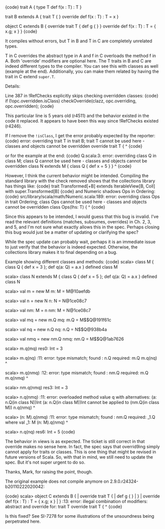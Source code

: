 {code}
trait A {
 type T
 def f(x : T) : T
}

trait B extends A {
 trait T { }
 override def f(x : T) : T = x
}

object C extends B {
 override trait T {
   def g {  }
 }
 override def f(x : T) : T = { x.g; x }
}
{code}

It compiles without errors, but T in B and T in C are completely unrelated types.

T in C overrides the abstract type in A and f in C overloads the method f in A.  Both 'override' modifiers are optional here.
The T traits in B and C are indeed different types to the compiler.  You can see this with classes as well (example at the end).  Additionally, you can make them related by having the trait in C extend `super.T`.

Details:

Line 387 in !RefChecks explicitly skips checking overridden classes:
{code}
  if (!opc.overridden.isClass) checkOverride(clazz, opc.overriding, opc.overridden);
{code}

This particular line is 5 years old (r4511) and the behavior existed in the code it replaced.  It appears to have been this way since !RefChecks existed (r4246).

If I remove the `!isClass`, I get the error probably expected by the reporter:
{code}
error: overriding trait T in trait B;
 trait T cannot be used here - classes and objects cannot be overridden
        override trait T {
                       ^
{code}

or for the example at the end:
{code}
Q.scala:3: error: overriding class Q in class M;
 class Q cannot be used here - classes and objects cannot be overridden
class N extends M { class Q { def x = 5 } }
                          ^
{code}

However, I think the current behavior might be intended.  Compiling the standard library with the check removed shows that the collections library has things like:
{code}
  trait Transformed[+B] extends IterableView[B, Coll] with super.Transformed[B]
{code}
and Numeric shadows Ops in Ordering:
{code}
src/library/scala/math/Numeric.scala:189: error: overriding class Ops in trait Ordering;
class Ops cannot be used here - classes and objects cannot be overridden
class Ops(lhs: T) {
      ^
{code}

Since this appears to be intended, I would guess that this bug is invalid.
I've read the relevant definitions (matches, subsumes, overrides) in Ch. 2, 3, and 5, and I'm not sure what exactly allows this in the spec.
Perhaps closing this bug would just be a matter of updating or clarifying the spec?

While the spec update can probably wait, perhaps it is an immediate issue to just verify that the behavior is indeed expected.  Otherwise, the collections library makes it to final depending on a bug.

Example showing different classes and methods:
{code}
scala> class M { class Q { def x = 3 }; def q(a: Q) = a.x }
defined class M

scala> class N extends M { class Q { def x = 5 }; def q(a: Q) = a.x }
defined class N

scala> val m = new M
m: M = M@10aefdb

scala> val n = new N
n: N = N@1ce08c7

scala> val nm: M = n
nm: M = N@1ce08c7

scala> val mq = new m.Q
mq: m.Q = M$$Q@191f61c

scala> val nq = new n.Q
nq: n.Q = N$$Q@938b4a

scala> val nmq = new nm.Q
nmq: nm.Q = M$$Q@1ab7626

scala> m.q(mq)
res0: Int = 3

scala> m.q(nq)
<console>:11: error: type mismatch;
 found   : n.Q
 required: m.Q
       m.q(nq)
           ^

scala> m.q(nmq)
<console>:12: error: type mismatch;
 found   : nm.Q
 required: m.Q
       m.q(nmq)
           ^

scala> nm.q(nmq)
res3: Int = 3

scala> n.q(nmq)
<console>:11: error: overloaded method value q with alternatives:
  (a: n.Q(in class N))Int <and>
  (a: n.Q(in class M))Int
 cannot be applied to (nm.Q(in class M))
       n.q(nmq)
         ^

scala> (n: M).q(nmq)
<console>:11: error: type mismatch;
 found   : nm.Q
 required: _1.Q where val _1: M
       (n: M).q(nmq)
                ^

scala> n.q(nq)
res6: Int = 5
{code}

The behavior in views is as expected. The ticket is still correct in that override makes  no sense here. In fact, the spec says that overrid9ing simply cannot apply for traits or classes. This is one thing that might be revised in future versions of Scala. So, with that in mind, we still need to update the spec. But it's not super urgent to do so.

Thanks, Mark, for raising the point, though.

The original example does not compile anymore on 2.9.0.r24324-b20110222020042:

{code}
scala> object C extends B {
     |  override trait T {
     |    def g {  }
     |  }
     |  override def f(x : T) : T = { x.g; x }
     | }
<console>:13: error: illegal combination of modifiers: abstract and override for: trait T
        override trait T {
                       ^
{code}

Is this fixed?
See SI-7278 for some illustrations of the unsoundness being perpetrated here.
